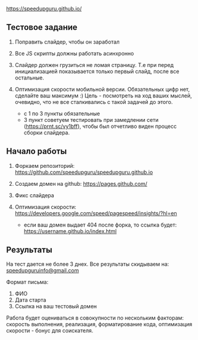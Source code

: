 https://speedupguru.github.io/

Тестовое задание
-----------------------------------

1) Поправить слайдер, чтобы он заработал
2) Все JS скрипты должны работать асинхронно
3) Слайдер должен грузиться не ломая страницу. Т.е при перед инициализацией показывается только первый слайд, после все остальные.
4) Оптимизация скорости мобильной версии. Обязательных цифр нет, сделайте ваш максимум :) Цель - посмотреть на ход ваших мыслей, очевидно, что не все сталкивались с такой задачей до этого.

	* с 1 по 3 пункты обязательные
	* 3 пункт советуем тестировать при замедлении сети (https://prnt.sc/vy1bff), чтобы был отчетливо виден процесс сборки слайдера.

Начало работы
-----------------------------------

1) Форкаем репозиторий: https://github.com/speedupguru/speedupguru.github.io
2) Создаем домен на github: https://pages.github.com/
3) Фикс слайдера
4) Оптимизация скорости: https://developers.google.com/speed/pagespeed/insights/?hl=en

	* если ваш домен выдает 404 после форка, то ссылка будет: https://username.github.io/index.html

Результаты
-----------------------------------
На тест дается не более 3 днех. Все результаты скидываем на: speedupguruinfo@gmail.com

Формат письма:

1) ФИО
2) Дата старта
3) Ссылка на ваш тестовый домен

Работа будет оцениваться в совокупности по нескольким факторам: скорость выполнения, реализация, форматирование кода, оптимизация скорости - бонус для соискателя.